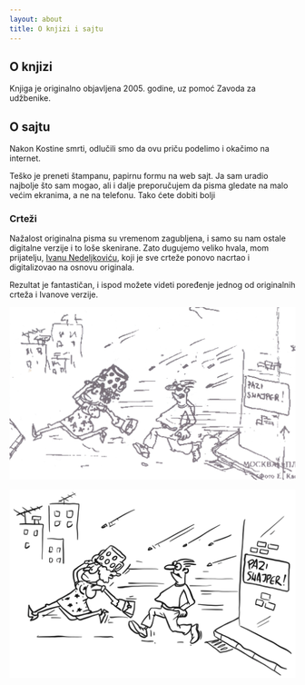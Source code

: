 ```yaml
---
layout: about
title: O knjizi i sajtu
---
```


## O knjizi

Knjiga je originalno objavljena 2005. godine, uz pomoć Zavoda za udžbenike.

## O sajtu

Nakon Kostine smrti, odlučili smo da ovu priču podelimo i okačimo na internet.

Teško je preneti štampanu, papirnu formu na web sajt. Ja sam uradio najbolje što sam mogao, ali i dalje preporučujem da pisma gledate na malo većim ekranima, a ne na telefonu. Tako ćete dobiti bolji 

### Crteži

Nažalost originalna pisma su vremenom zagubljena, i samo su nam ostale digitalne verzije i to loše skenirane. Zato dugujemo veliko hvala, mom prijatelju, [Ivanu Nedeljkoviću](https://www.instagram.com/sun_day_sign/), koji je sve crteže ponovo nacrtao i digitalizovao na osnovu originala.

Rezultat je fantastičan, i ispod možete videti poređenje jednog od originalnih crteža i Ivanove verzije.

![Originalni crtež, skeniran u lošoj rezoluciji](/public/img/scan.jpg)

![Isti crtež, koji je Ivan ponovo nacrtao i digitalizovao](/public/img/letter-01/03.png)
